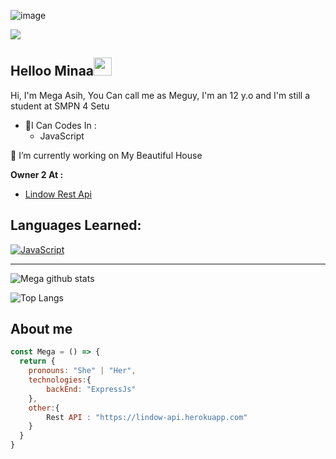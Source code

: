 ![image](https://i.ibb.co/MP9r17Q/on-Twitter.jpg)

![](https://visitor-badge.glitch.me/badge?page_id=Megaa4282)
## Helloo Minaa<img src="https://github.com/TheDudeThatCode/TheDudeThatCode/blob/master/Assets/Hi.gif" width="29px">
Hi, I'm Mega Asih, You Can call me as Meguy, I'm an 12 y.o and I'm still a student at SMPN 4 Setu
<br>

- 🌱I Can Codes In :
  - JavaScript
 
 🔭 I’m currently working on My Beautiful House
 

**Owner 2 At :**
- [Lindow Rest Api](https://lindow-api.herokuapp.com)

## Languages Learned:
[![JavaScript](https://img.shields.io/badge/JavaScript-yellow?style=for-the-badge&logo=javascript&logoColor=white&labelColor=101010)]()

___

![Mega github stats](https://github-readme-stats.vercel.app/api?username=Megaa4282&show_icons=true&theme=tokyonight)

![Top Langs](https://github-readme-stats.vercel.app/api/top-langs/?username=Megaa4282&hide=css,html&theme=tokyonight)

## About me
```js
const Mega = () => {
  return {
    pronouns: "She" | "Her",
    technologies:{
        backEnd: "ExpressJs"
    },
    other:{
        Rest API : "https://lindow-api.herokuapp.com"
    }
  }
}
```
<!--

**Zhirrr/Zhirrr** is a ✨ _special_ ✨ repository because its `README.md` (this file) appears on your GitHub profile.














